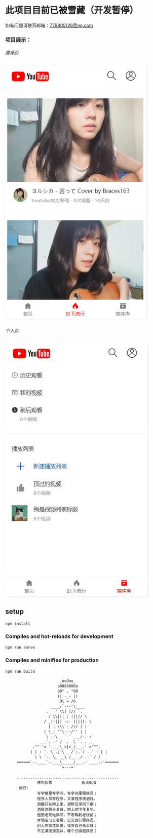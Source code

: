 # 此项目目前已被雪藏（开发暂停）

如有问题请联系邮箱：779805126@qq.com

### 项目展示：

###### 推荐页

![](https://github.com/Bwijn/Youtuba-front-mobile/blob/brace2/src/assets/%E9%A6%96%E9%A1%B5.png)



###### 个人页

![](https://github.com/Bwijn/Youtuba-front-mobile/blob/brace2/src/assets/%E4%B8%AA%E4%BA%BA%E9%A1%B5.jpg)







## setup
```
npm install
```

### Compiles and hot-reloads for development
```
npm run serve
```

### Compiles and minifies for production
```
npm run build
```

                            _ooOoo_
                           o8888888o
                           88" . "88
                           (| -_- |)
                            O\ = /O
                        ____/`---'\____
                      .   ' \\| |// `.
                       / \\||| : |||// \
                     / _||||| -:- |||||- \
                       | | \\\ - /// | |
                     | \_| ''\---/'' | |
                      \ .-\__ `-` ___/-. /
                   ___`. .' /--.--\ `. . __
                ."" '< `.___\_<|>_/___.' >'"".
               | | : `- \`.;`\ _ /`;.`/ - ` : | |
                 \ \ `-. \_ __\ /__ _/ .-` / /
         ======`-.____`-.___\_____/___.-`____.-'======
                            `=---='
    
         .............................................
                  佛祖保佑             永无BUG
          佛曰:
                  写字楼里写字间，写字间里程序员；
                  程序人员写程序，又拿程序换酒钱。
                  酒醒只在网上坐，酒醉还来网下眠；
                  酒醉酒醒日复日，网上网下年复年。
                  但愿老死电脑间，不愿鞠躬老板前；
                  奔驰宝马贵者趣，公交自行程序员。
                  别人笑我忒疯癫，我笑自己命太贱；
                  不见满街漂亮妹，哪个归得程序员？

